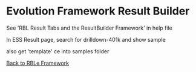 ﻿# Evolution Framework Result Builder

See 'RBL Result Tabs and the ResultBuilder Framework' in help file

In ESS Result page, search for drilldown-401k and show sample

also get 'template' ce into  samples folder

[Back to RBLe Framework](RBLe.md)